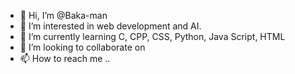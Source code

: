 - 👋 Hi, I’m @Baka-man
- 👀 I’m interested in web development and AI.
- 🌱 I’m currently learning C, CPP, CSS, Python, Java Script, HTML
- 💞️ I’m looking to collaborate on 
- 📫 How to reach me ..

<!---
Baka-man/Baka-man is a ✨ special ✨ repository because its `README.md` (this file) appears on your GitHub profile.
You can click the Preview link to take a look at your changes.
--->
